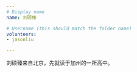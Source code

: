 ```yaml
---
# Display name
name: 刘硕臻

# Username (this should match the folder name)
volunteers:
- jasonliu

---
```


刘硕臻来自北京，先就读于加州的一所高中。
